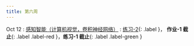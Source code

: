 ```yaml
---
title: 第六周
---
```


Oct 12
: [感知智能（计算机视觉，卷积神经网络）](#)
  : [练习-2](#){: .label }， **作业-1 截止**{: .label .label-red }，**练习-1 截止**{: .label .label-green }

